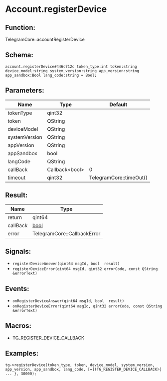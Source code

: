 # Account.registerDevice

## Function:

TelegramCore::accountRegisterDevice

## Schema:

`account.registerDevice#446c712c token_type:int token:string device_model:string system_version:string app_version:string app_sandbox:Bool lang_code:string = Bool;`
## Parameters:

|Name|Type|Default|
|----|----|-------|
|tokenType|qint32||
|token|QString||
|deviceModel|QString||
|systemVersion|QString||
|appVersion|QString||
|appSandbox|bool||
|langCode|QString||
|callBack|Callback<bool\>|0|
|timeout|qint32|TelegramCore::timeOut()|

## Result:

|Name|Type|
|----|----|
|return|qint64|
|callBack|[bool](../../types/bool.md)|
|error|TelegramCore::CallbackError|

## Signals:

* `registerDeviceAnswer(qint64 msgId, bool  result)`
* `registerDeviceError(qint64 msgId, qint32 errorCode, const QString &errorText)`

## Events:

* `onRegisterDeviceAnswer(qint64 msgId, bool  result)`
* `onRegisterDeviceError(qint64 msgId, qint32 errorCode, const QString &errorText)`

## Macros:

* TG_REGISTER_DEVICE_CALLBACK

## Examples:

`tg->registerDevice(token_type, token, device_model, system_version, app_version, app_sandbox, lang_code, [=](TG_REGISTER_DEVICE_CALLBACK){
    ...
}, 30000);`
